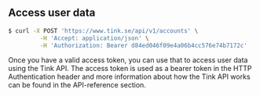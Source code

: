 ## Access user data

```bash
$ curl -X POST 'https://www.tink.se/api/v1/accounts' \
         -H 'Accept: application/json' \
         -H 'Authorization: Bearer d84ed046f09e4a06b4cc576e74b7172c'
```

Once you have a valid access token, you can use that to access user data using the Tink API. The access token is used as a bearer token in the HTTP Authentication header and more information about how the Tink API works can be found in the API-reference section.
